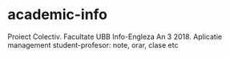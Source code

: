 # academic-info
Proiect Colectiv. Facultate UBB Info-Engleza An 3 2018. Aplicatie management student-profesor: note, orar, clase etc
